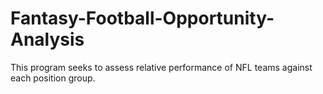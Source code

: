 # Fantasy-Football-Opportunity-Analysis
This program seeks to assess relative performance of NFL teams against each position group.
